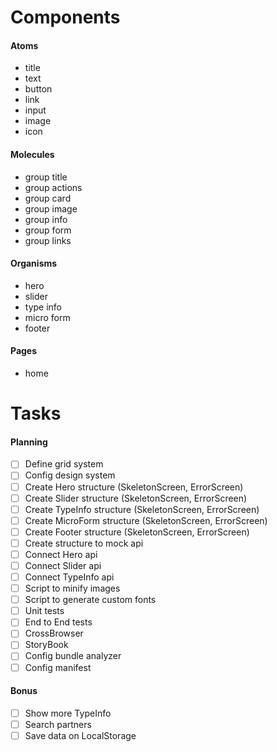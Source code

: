 # Components

#### Atoms
- title
- text
- button
- link
- input
- image
- icon

#### Molecules
- group title
- group actions
- group card
- group image
- group info
- group form
- group links

#### Organisms
- hero
- slider
- type info
- micro form
- footer

#### Pages
- home

# Tasks

#### Planning
- [ ] Define grid system
- [ ] Config design system
- [ ] Create Hero structure (SkeletonScreen, ErrorScreen)
- [ ] Create Slider structure (SkeletonScreen, ErrorScreen)
- [ ] Create TypeInfo structure (SkeletonScreen, ErrorScreen)
- [ ] Create MicroForm structure (SkeletonScreen, ErrorScreen)
- [ ] Create Footer structure (SkeletonScreen, ErrorScreen)
- [ ] Create structure to mock api
- [ ] Connect Hero api
- [ ] Connect Slider api
- [ ] Connect TypeInfo api
- [ ] Script to minify images
- [ ] Script to generate custom fonts
- [ ] Unit tests
- [ ] End to End tests
- [ ] CrossBrowser
- [ ] StoryBook
- [ ] Config bundle analyzer
- [ ] Config manifest

#### Bonus
- [ ] Show more TypeInfo
- [ ] Search partners
- [ ] Save data on LocalStorage
